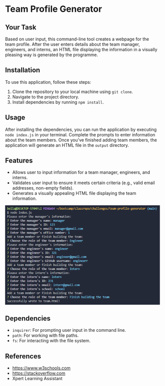 # Team Profile Generator

## Your Task

Based on user input, this command-line tool creates a webpage for the team profile. After the user enters details about the team manager, engineers, and interns, an HTML file displaying the information in a visually pleasing way is generated by the programme.

## Installation

To use this application, follow these steps:

1. Clone the repository to your local machine using `git clone`.
2. Navigate to the project directory.
3. Install dependencies by running `npm install`.

## Usage

After installing the dependencies, you can run the application by executing `node index.js` in your terminal. Complete the prompts to enter information about the team members. Once you've finished adding team members, the application will generate an HTML file in the `output` directory.

## Features

* Allows user to input information for a team manager, engineers, and interns.
* Validates user input to ensure it meets certain criteria (e.g., valid email addresses, non-empty fields).
* Generates a visually appealing HTML file displaying the team information.

![questions screenshot](./assets/ss1.png)

## Dependencies

* `inquirer`: For prompting user input in the command line.
*  `path`: For working with file paths.
* `fs`: For interacting with the file system.

## References

* https://www.w3schools.com
* https://stackoverflow.com
* Xpert Learning Assistant